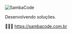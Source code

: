 ![SambaCode](https://sambacode.com.br/_next/image?url=%2FSambaCode.png&w=384&q=75)

<p>Desenvolvendo soluções.</p>

👨🏻‍💻 https://sambacode.com.br
